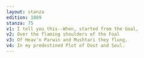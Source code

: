 ```yaml
---
layout: stanza
edition: 1889
stanza: 75
v1: I tell you this--When, started from the Goal,
v2: Over the flaming shoulders of the Foal
v3: Of Heav'n Parwin and Mushtari they flung,
v4: In my predestined Plot of Dust and Soul.
---
```

